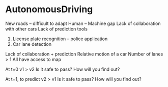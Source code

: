 # AutonomousDriving

New roads – difficult to adapt
Human – Machine gap 
Lack of collaboration with other cars
Lack of prediction tools 

1. License plate recognition – police application
2. Car lane detection 


Lack of collaboration + prediction 
Relative motion of a car
Number of lanes > 1
All have access to map

At t=0
v1 > v2
Is it safe to pass? 
How will you find out?

At t=1, to predict
v2 > v1
Is it safe to pass? 
How will you find out?





